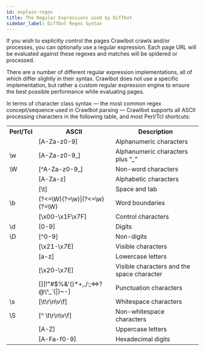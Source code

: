 ```yaml
---
id: explain-regex
title: The Regular Expressions used by Diffbot
sidebar_label: Diffbot Regex Syntax
---
```


If you wish to explicitly control the pages Crawlbot crawls and/or processes, you can optionally use a regular expression. Each page URL will be evaluated against these regexes and matches will be spidered or processed.    

There are a number of different regular expression implementations, all of which differ slightly in their syntax.&nbsp;Crawlbot does not use a specific implementation, but rather a custom regular expression engine to ensure the best possible performance while evaluating pages.    

In terms of character class syntax — the most common regex concept/sequence used in Crawlbot parsing — Crawlbot supports all ASCII processing characters in the following table, and most Perl/Tcl shortcuts:  

<table class="wikitable">
<tbody>
<tr>
<th>Perl/Tcl</th>
<th>ASCII</th>
<th>Description</th>
</tr>
<tr>
<td></td>
<td>    [A-Za-z0-9]    </td>
<td>Alphanumeric characters</td>
</tr>
<tr>
<td>    \w    </td>
<td>    [A-Za-z0-9_]    </td>
<td>Alphanumeric characters plus “_”</td>
</tr>
<tr>
<td>    \W    </td>
<td>    [^A-Za-z0-9_]    </td>
<td>Non-word characters</td>
</tr>
<tr>
<td></td>
<td>    [A-Za-z]    </td>
<td>Alphabetic characters</td>
</tr>
<tr>
<td></td>
<td>    [\t]    </td>
<td>Space and tab</td>
</tr>
<tr>
<td>    \b    </td>
<td>    (?&lt;=\W)(?=\w)|(?&lt;=\w)(?=\W)    </td>
<td>Word boundaries</td>
</tr>
<tr>
<td></td>
<td>    [\x00-\x1F\x7F]    </td>
<td>Control characters</td>
</tr>
<tr>
<td>    \d    </td>
<td>    [0-9]    </td>
<td>Digits</td>
</tr>
<tr>
<td>    \D    </td>
<td>    [^0-9]    </td>
<td>Non-digits</td>
</tr>
<tr>
<td></td>
<td>    [\x21-\x7E]    </td>
<td>Visible characters</td>
</tr>
<tr>
<td></td>
<td>    [a-z]    </td>
<td>Lowercase letters</td>
</tr>
<tr>
<td></td>
<td>    [\x20-\x7E]    </td>
<td>Visible characters and the space character</td>
</tr>
<tr>
<td></td>
<td>    [][!"#$%&amp;'()*+,./:;&lt;=&gt;?@\^_`{|}~-]    </td>
<td>Punctuation characters</td>
</tr>
<tr>
<td>    \s    </td>
<td>    [\t\r\n\v\f]    </td>
<td>Whitespace characters</td>
</tr>
<tr>
<td>    \S    </td>
<td>    [^ \t\r\n\v\f]    </td>
<td>Non-whitespace characters</td>
</tr>
<tr>
<td></td>
<td>    [A-Z]    </td>
<td>Uppercase letters</td>
</tr>
<tr>
<td></td>
<td>    [A-Fa-f0-9]    </td>
<td>Hexadecimal digits</td>
</tr>
</tbody>
</table>

